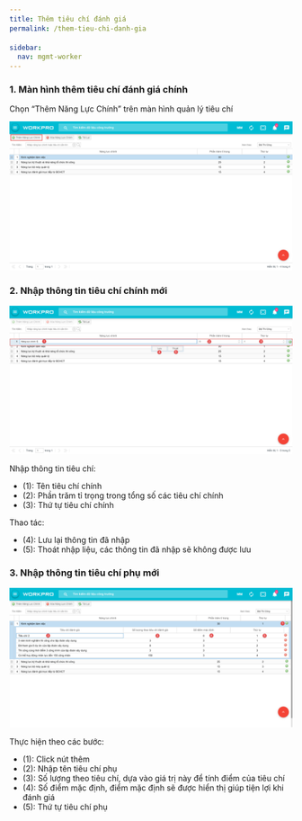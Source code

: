 ```yaml
---
title: Thêm tiêu chí đánh giá
permalink: /them-tieu-chi-danh-gia

sidebar:
  nav: mgmt-worker
---
```

### **1. Màn hình thêm tiêu chí đánh giá chính**

Chọn “Thêm Năng Lực Chính” trên màn hình quản lý tiêu chí

![](assets\LLTCRate\LLTC_Rate_003.png)

### **2. Nhập thông tin tiêu chí chính mới**

![](assets\LLTCRate\LLTC_Rate_004.png)

Nhập thông tin tiêu chí:

* (1): Tên tiêu chí chính
* (2): Phần trăm tỉ trọng trong tổng số các tiêu chí chính
* (3): Thứ tự tiêu chí chính

Thao tác:

* (4): Lưu lại thông tin đã nhập
* (5): Thoát nhập liệu, các thông tin đã nhập sẽ không được lưu

### **3. Nhập thông tin tiêu chí phụ mới**

![](assets\LLTCRate\LLTC_Rate_005.png)

Thực hiện theo các bước:

* (1): Click nút thêm
* (2): Nhập tên tiêu chí phụ
* (3): Số lượng theo tiêu chí, dựa vào giá trị này để tính điểm của tiêu chí
* (4): Số điểm mặc định, điểm mặc định sẽ được hiển thị giúp tiện lợi khi đánh giá
* (5): Thứ tự tiêu chí phụ
